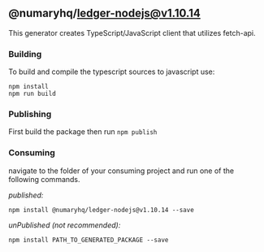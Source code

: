 ## @numaryhq/ledger-nodejs@v1.10.14

This generator creates TypeScript/JavaScript client that utilizes fetch-api.

### Building

To build and compile the typescript sources to javascript use:
```
npm install
npm run build
```

### Publishing

First build the package then run ```npm publish```

### Consuming

navigate to the folder of your consuming project and run one of the following commands.

_published:_

```
npm install @numaryhq/ledger-nodejs@v1.10.14 --save
```

_unPublished (not recommended):_

```
npm install PATH_TO_GENERATED_PACKAGE --save
